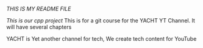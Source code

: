 *THIS IS MY README FILE*

_This is our cpp project_
This is for a git course for the YACHT YT Channel. It will have several chapters

YACHT is Yet another channel for tech, We create tech content for YouTube